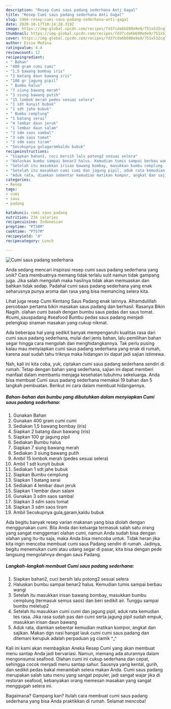 ```yaml
---
description: "Resep Cumi saus padang sederhana Anti Gagal"
title: "Resep Cumi saus padang sederhana Anti Gagal"
slug: 2466-resep-cumi-saus-padang-sederhana-anti-gagal
date: 2020-10-17T10:14:28.319Z
image: https://img-global.cpcdn.com/recipes/fd37cda6b690e9e9/751x532cq70/cumi-saus-padang-sederhana-foto-resep-utama.jpg
thumbnail: https://img-global.cpcdn.com/recipes/fd37cda6b690e9e9/751x532cq70/cumi-saus-padang-sederhana-foto-resep-utama.jpg
cover: https://img-global.cpcdn.com/recipes/fd37cda6b690e9e9/751x532cq70/cumi-saus-padang-sederhana-foto-resep-utama.jpg
author: Essie Medina
ratingvalue: 4.4
reviewcount: 12
recipeingredient:
- " Bahan"
- "400 gram cumi cumi"
- "1,5 bawang bombay iris"
- "2 batang daun bawang iris"
- "100 gr jagung pipil"
- " Bumbu halus"
- "7 siung bawang merah"
- "3 siung bawang putih"
- "15 lombok merah pedes sesuai selera"
- "1 sdt kunyit bubuk"
- "1 sdt jahe bubuk"
- " Bumbu cemplung"
- "1 batang serai"
- "4 lembar daun jeruk"
- "1 lembar daun salam"
- "3 sdm saos sambal"
- "3 sdm saos tomat"
- "3 sdm saos tiram"
- "Secukupnya gulagaramkaldu bubuk"
recipeinstructions:
- "Siapkan bahan2, cuci bersih lalu potong2 sesuai selera"
- "Haluskan bumbu sampai benar2 halus. Kemudian tumis sampai berbau wangi"
- "Setelah itu masukkan irisan bawang bombay, masukkan bumbu cemplung (termasuk semus saos) dan beri sedikit air. Tunggu sampai bumbu meletup2"
- "Setelah itu masukkan cumi cumi dan jagung pipil, aduk rata kemudian tes rasa. Jika rasa sudah pas dan cumi serta jagung pipil sudah empuk, masukkan irisan daun bawang"
- "Aduk rata, diamkan sebentar kemudian matikan kompor, angkat dan sajikan. Makan dgn nasi hangat lauk cumi cumi saus padang dan ditemani kerupuk adalah perpaduan yg ciamik ^_^"
categories:
- Resep
tags:
- cumi
- saus
- padang

katakunci: cumi saus padang 
nutrition: 234 calories
recipecuisine: Indonesian
preptime: "PT30M"
cooktime: "PT57M"
recipeyield: "4"
recipecategory: Lunch

---
```



![Cumi saus padang sederhana](https://img-global.cpcdn.com/recipes/fd37cda6b690e9e9/751x532cq70/cumi-saus-padang-sederhana-foto-resep-utama.jpg)

Anda sedang mencari inspirasi resep cumi saus padang sederhana yang unik? Cara membuatnya memang tidak terlalu sulit namun tidak gampang juga. Jika salah mengolah maka hasilnya tidak akan memuaskan dan bahkan tidak sedap. Padahal cumi saus padang sederhana yang enak seharusnya punya aroma dan rasa yang bisa memancing selera kita.

Lihat juga resep Cumi Kentang Saus Padang enak lainnya. Alhamdulillah percobaan pertama bikin masakan saus padang dan berhasil. Rasanya Bikin Nagiih. olahan cumi basah dengan bumbu saus pedas dan saus tomat. #cumi_sauspadang #seafood Bumbu pedas saus padang menjadi pelengkap siraman masakan yang cukup nikmat.

Ada beberapa hal yang sedikit banyak mempengaruhi kualitas rasa dari cumi saus padang sederhana, mulai dari jenis bahan, lalu pemilihan bahan segar hingga cara mengolah dan menghidangkannya. Tak perlu pusing kalau mau menyiapkan cumi saus padang sederhana yang enak di rumah, karena asal sudah tahu triknya maka hidangan ini dapat jadi sajian istimewa.


Nah, kali ini kita coba, yuk, ciptakan cumi saus padang sederhana sendiri di rumah. Tetap dengan bahan yang sederhana, sajian ini dapat memberi manfaat dalam membantu menjaga kesehatan tubuhmu sekeluarga. Anda bisa membuat Cumi saus padang sederhana memakai 19 bahan dan 5 langkah pembuatan. Berikut ini cara dalam membuat hidangannya.

<!--inarticleads1-->

##### Bahan-bahan dan bumbu yang dibutuhkan dalam menyiapkan Cumi saus padang sederhana:

1. Gunakan  Bahan
1. Gunakan 400 gram cumi cumi
1. Sediakan 1,5 bawang bombay (iris)
1. Siapkan 2 batang daun bawang (iris)
1. Siapkan 100 gr jagung pipil
1. Sediakan  Bumbu halus
1. Siapkan 7 siung bawang merah
1. Sediakan 3 siung bawang putih
1. Ambil 15 lombok merah (pedes sesuai selera)
1. Ambil 1 sdt kunyit bubuk
1. Sediakan 1 sdt jahe bubuk
1. Siapkan  Bumbu cemplung
1. Siapkan 1 batang serai
1. Sediakan 4 lembar daun jeruk
1. Siapkan 1 lembar daun salam
1. Gunakan 3 sdm saos sambal
1. Siapkan 3 sdm saos tomat
1. Siapkan 3 sdm saos tiram
1. Ambil Secukupnya gula,garam,kaldu bubuk


Ada begitu banyak resep varian makanan yang bisa diolah dengan menggunakan cumi. Bila Anda dan keluarga termasuk salah satu orang yang sangat menggemari olahan cumi, namun Anda sudah bisa dengan olahan yang itu-itu saja, maka Anda bisa mencoba untuk. Tidak heran jika kita ingin mencoba membuat cumi saus Padang sendiri di rumah. Jadinya, begitu menemukan cumi atau udang segar di pasar, kita bisa dengan pede langsung mengolahnya dengan saus Padang. 

<!--inarticleads2-->

##### Langkah-langkah membuat Cumi saus padang sederhana:

1. Siapkan bahan2, cuci bersih lalu potong2 sesuai selera
1. Haluskan bumbu sampai benar2 halus. Kemudian tumis sampai berbau wangi
1. Setelah itu masukkan irisan bawang bombay, masukkan bumbu cemplung (termasuk semus saos) dan beri sedikit air. Tunggu sampai bumbu meletup2
1. Setelah itu masukkan cumi cumi dan jagung pipil, aduk rata kemudian tes rasa. Jika rasa sudah pas dan cumi serta jagung pipil sudah empuk, masukkan irisan daun bawang
1. Aduk rata, diamkan sebentar kemudian matikan kompor, angkat dan sajikan. Makan dgn nasi hangat lauk cumi cumi saus padang dan ditemani kerupuk adalah perpaduan yg ciamik ^_^


Kali ini kami akan membagikan Aneka Resep Cumi yang akan membuat menu santap Anda jadi bervariasi. Namun, memang ada aturannya dalam mengonsumsi seafood. Olahan cumi ini cukup sederhana dan cepat, sehingga cocok menjadi menu santap sahur. Sausnya yang kental, gurih, dan sedikit pedas bakal menambah selera makan Anda. Cumi saus padang merupakan salah satu menu yang sangat populer, jadi sangat wajar jika di restoran seafood, kebanyakan orang memesan masakan yang sangat menggugah selera ini. 

Bagaimana? Gampang kan? Itulah cara membuat cumi saus padang sederhana yang bisa Anda praktikkan di rumah. Selamat mencoba!
